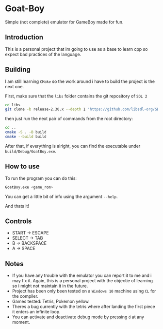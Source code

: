 # Goat-Boy
Simple (not complete) emulator for GameBoy made for fun.

## Introduction

This is a personal project that im going to use as a base to learn cpp so expect bad practices of the language.

## Building

I am still learning `CMake` so the work around i have to build the project is the next one.

First, make sure that the `libs` folder contains the git repository of `SDL 2`

```bash
cd libs
git clone -b release-2.30.x --depth 1 "https://github.com/libsdl-org/SDL.git"
```
then just run the next pair of commands from the root directory:

```bash
cd ..
cmake -S . -B build
cmake --build build
```

After that, if everything is alright, you can find the executable under `build/Debug/GoatBoy.exe`.

## How to use

To run the program you can do this:

```sh
GoatBoy.exe <game_rom>
```
You can get a little bit of info using the argument `--help`.

And thats it!

## Controls

- START -> ESCAPE
- SELECT -> TAB
- B -> BACKSPACE
- A -> SPACE

## Notes

- If you have any trouble with the emulator you can report it to me and i may fix it. Again, this is a personal project with the objectie of learning so i might not maintain it in the future.
- Project has been only been tested on a `Windows 10` machine using `CL` for the compiler.
- Games tested: Tetris, Pokemon yellow.
- Theres a bug currently with the tetris where after landing the first piece it enters an infinite loop.
- You can activate and deactivate debug mode by pressing `d` at any moment.
